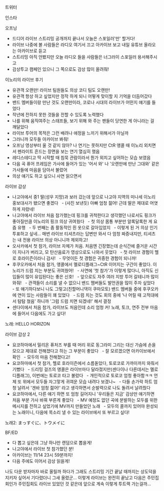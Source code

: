 


트위터



인스타

오프닝
- 드디어 라이브 스트리밍 공개까지 끝나서 오늘은 스포일러'만' 할거다!
- 라이브 나중에 볼 사람들은 라디오 여기서 끄고 아카이브 보고 내일 유튜브 올라오는 아카이브로 듣고
- 스트리밍 아직 안봤지만 오늘 라디오 들을 사람들은 너그러이 스포일러 용서해주시고
- 감상투고 캠페인 있으니 그 쪽으로도 감상 많이 올려줘!

이노리의 라이브 후기
- 유관객 오랜만! 라이브 팀원들도 의상 코디 팀도 오랜만!
- 유관객 항상 하고 싶었지만 정작 하게 되니 어떻게 맞이할 지 기억을 더듬어갔다
- 밴드 멤버들이랑 만난 것도 오랜만이라, 코로나 시대의 라이브가 어떤지 얘기를 들었다
- 작년에 전하지 못한 것들을 전할 수 있도록 노력했다
- 나를 위해 움직여주는 스태프들, 보기 위해 와 주는 팬들이 당연한 게 아니라는 걸 깨달았다
- 라이브 투어의 목적은 그런 배려나 애정을 느끼기 위해서가 아닐까
- 그러니까 모두들 아카이브 봐줘!
- 오프닝 영상부터 울 것 같지 않아? 나 연기는 못하지만 CtR 앵콜 때 이노리 외치면서 펜라이트 흔드는 장면을 보는 연기 열심히 했음
- 레디스테디고 딱 시작할 때 침묵 관람이라서 뭔가 외치고 싶어하는 모습 보였음
- 다음 곡 퓨어 프레임은 가사에 들어가 있는 '어서 와' 나 '오랜만에 만난 그대와' 같은 가사들에 마음을 담아서 불렀어
- 의상 얘기도 하고 싶으니 사연 읽으면서

라이브 감상
- 나고야에서 중1 딸(성우 지망)과 보러 갔는데 앞으로 나고야 지역의 미나세 이노리 홍보대사가 됐으면 좋겠다
  - (사진 보낸듯) 아빠 엄청 젊어! 근데 딸은 제대로 어엿하게 자랐네!
- 나고야에서 라이브 처음 참가했는데 핑크를 귀척한다고 생각했던 나로서도 핑크가 좋아질만큼 이노리의 핑크 의상 귀여웠다
  - 첫 의상 몸통 부분만 알록달록한 게 요즘 유행
  - 두 번째는 좀 활동적인 흰 옷으로 갈아입었지
  - 이렇게 된 거 의상 인기투표하고 싶네... 매번 라이브 티셔츠라는 답변만 와서 다 엄청 짜증내지만, 티셔츠는 내 전용 라이브 의상 아니니까 제외하고!
- 오사카에서 첫 참가, 라이브 자체가 처음. 처음엔 긴장했는데 순식간에 즐거운 시간이 지나가 버리고, 모 탄산음료가 영상으로도 나와서 웃었다
  - 첫 라이브 경험이 헬로 호라이즌이라니 감사!
  - 무엇이든 첫 경험은 귀중한 경험이 되니까!
- 후쿠오카에서 처음 참가, 앵콜에서 멜로디플래그~CtR 이어지는 구간이 좋았다. 이노리가 드럼 치는 부분도 귀여웠어!
  - 사연에 '첫 참가'가 이렇게 많다니, 아직도 신입들이 많이 유입된다는 좋은 신호!
  - 앞으로도 자주 여러 지방 투어 갈테니까 많이 와줘!
  - 관객들이 소리를 낼 수 없으니 밴드 멤버들도 발언권을 많이 주자 싶었다
  - 또 얘기하다보니 나도 그렇고(친할머니댁이 쿠마모토) 밴드 멤버들 중에 후쿠오카에 연이 있는 사람들이 꽤 있었다
  - 드럼 치는 것도 회의 중에 '나 어릴 때 고적대에서 탐탐 쳤음' 하니까 '그럼 드럼 치면 되겠네!' 해서 결정
- 센다이에서 처음 참가, 라이브도 처음인데 소리 엄청 커! 노래, 토크, 연주 전부 마음에 들어서 다음에도 가고 싶다!

노래: HELLO HORIZON

라이브 감상 2
- 요코하마에서 밀리온 퓨처즈 부를 때 머리 위로 동그라미 그리는 대신 가슴에 손을 모으고 제대로 전해졌다고 하는 그 부분이 좋았다
  - 잘 모르겠으면 아카이브에서 확인
  - 모두의 마음 전해졌다고!
- 요코하마에서 첫 참가, 헬로 호라이즌에서 소름돋았다, 토로코로 가까이까지 와줘서 기뻤다
  - 드리밍 걸즈의 앵콜은 라이브마다 달라졌지만(센다이나 다른데서는 멜로디플래그), 이번에는 토로코 타고 불렀다
  - 개인적으로 토로코 엄청 좋아함ㅋㅋ 언제 또 위에서 모두들 자그맣게 귀여운 모습 내려다 보겠나~
  - 다들 손가락 하트 엄청 날려서 '겐바 엄청 젊어!' 라고 생각하면서 순발력으로 나도 돌려서 날려줬다
- 요코하마에서, 다른 얘기 하면 또 엄청 길어지니 '우리들은 지금' 감상만 얘기하면 처음 부분 가사 바꿔 부른게 좋았다
  - MV 예정도 없던 곡에 분발하는 모두를 위한 메시지를 전하고 싶었기에 MV까지 만들었던 노래
  - 모두의 콜까지 있어야 완성되는 노래이니, 다음에 목소리 낼 수 있는 라이브에서 또 부르고 싶다!

노래2: まっすぐに、トウメイに

BF/ED
- 다 뽑고 싶은데 그냥 하나만 랜덤으로 뽑을게!
- 나고야에서 라이브 첫 참가했던 분!
- 아카이브는 11/14 23시 59분까지!
- 다음 주에도 이어서 감상 읽을게!

나도 다운 받자마자 바로 올릴까 하다가 그래도 스트리밍 기간 끝날 때까지는 상도덕을 지키자 싶어서 기다렸더니 그새 올렸군...
이렇게 라이브는 완전히 끝났고 다음은 주민집회인가
주민집회도 라이브 있었던 것 같은데 앞으로 계속 이렇게 투트랙 가는걸까...
